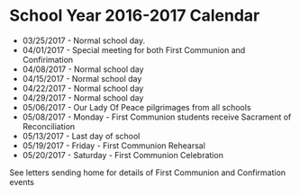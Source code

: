 # School Year 2016-2017 Calendar

  * 03/25/2017 - Normal school day. 
  * 04/01/2017 - Special meeting for both First Communion and Confirimation
  * 04/08/2017 - Normal school day
  * 04/15/2017 - Normal school day
  * 04/22/2017 - Normal school day
  * 04/29/2017 - Normal school day
  * 05/06/2017 - Our Lady Of Peace pilgrimages from all schools
  * 05/08/2017 - Monday - First Communion students receive Sacrament of Reconciliation
  * 05/13/2017 - Last day of school
  * 05/19/2017 - Friday - First Communion Rehearsal
  * 05/20/2017 - Saturday - First Communion Celebration
  
See letters sending home for details of  First Communion and Confirmation events
